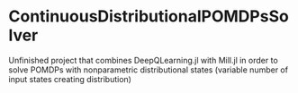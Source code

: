 # ContinuousDistributionalPOMDPsSolver
Unfinished project that combines DeepQLearning.jl with Mill.jl in order to solve POMDPs with nonparametric distributional states (variable number of input states creating distribution)
